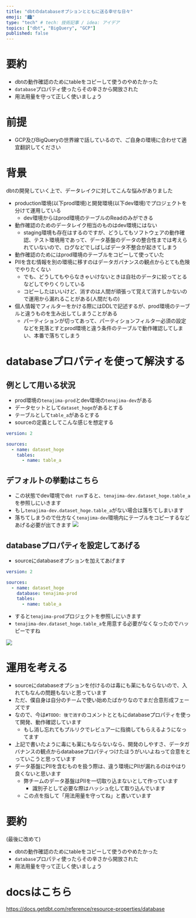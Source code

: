 ```yaml
---
title: "dbtのdatabaseオプションとともに送る幸せな日々"
emoji: "🏙"
type: "tech" # tech: 技術記事 / idea: アイデア
topics: ["dbt", "BigQuery", "GCP"]
published: false
---
```


# 要約

- dbtの動作確認のためにtableをコピーして使うのやめたかった
- `database`プロパティ使ったらその辛さから開放された
- 用法用量を守って正しく使いましょう


# 前提

- GCP及びBigQueryの世界線で話しているので、ご自身の環境に合わせて適宜翻訳してください

# 背景

dbtの開発していく上で、データレイクに対してこんな悩みがありました

- production環境(以下prod環境)と開発環境(以下dev環境)でプロジェクトを分けて運用している
  - dev環境からはprod環境のテーブルのReadのみができる
- 動作確認のためのデータレイク相当のものはdev環境にはない
  - staging環境も存在はするのですが、どうしてもソフトウェアの動作確認、テスト環境用であって、データ基盤のデータの整合性までは考えられていないので、ログなどでしばしばデータ不整合が起きてしまう
- 動作確認のためにはprod環境のテーブルをコピーして使っていた
- PIIを含む情報を別の環境に移すのはデータガバナンスの観点からとても危険でやりたくない
  - でも、どうしてもやらなきゃいけないときは自社のデータに絞ってとるなどしてやりくりしている
  - コピーしたはいいけど、消すのは人間が頑張って覚えて消すしかないので運用から漏れることがある(人間だもの)
- 個人情報でフィルターをかける際にはDDLで記述するが、prod環境のテーブルと違うものを生み出してしまうことがある
  - パーティションが切ってあって、パーティションフィルター必須の設定などを見落とすとprod環境と違う条件のテーブルで動作確認してしまい、本番で落ちてしまう

# databaseプロパティを使って解決する

## 例として用いる状況

- prod環境の`tenajima-prod`とdev環境の`tenajima-dev`がある
- データセットとして`dataset_hoge`があるとする
- テーブルとして`table_a`があるとする
- sourceの定義としてこんな感じを想定する
```YAML
version: 2

sources:
  - name: dataset_hoge
    tables:
      - name: table_a
```

## デフォルトの挙動はこちら

- この状態でdev環境で`dbt run`すると、`tenajima-dev.dataset_hoge.table_a`を参照しにいきます
- もし`tenajima-dev.dataset_hoge.table_a`がない場合は落ちてしまいます
- 落ちてしまうので仕方なく`tenajima-dev`環境内にテーブルをコピーするなどあげる必要が出てきます
![](https://storage.googleapis.com/zenn-user-upload/08f2273f597f-20220909.png)

## databaseプロパティを設定してあげる

- sourceにdatabaseオプションを加えてあげます
```YAML
version: 2

sources:
  - name: dataset_hoge
    database: tenajima-prod
    tables:
      - name: table_a
```
- すると`tenajima-prod`プロジェクトを参照しにいきます
- `tenajima-dev.dataset_hoge.table_a`を用意する必要がなくなったのでハッピーですね

![](https://storage.googleapis.com/zenn-user-upload/9c3cbaf1309a-20220909.png)

# 運用を考える

- sourceにdatabaseオプションを付けるのは毒にも薬にもならないので、入れてもなんの問題もないと思っています
- ただ、僕自身は自分のチームで使い始めたばかりなのでまだ合意形成フェーズです
- なので、今は`#TODO: 後で消す`のコメントとともにdatabaseプロパティを使って開発、動作確認しています
  - もし消し忘れてもプルリクでレビュアーに指摘してもらえるようになってます
- 上記で書いたように毒にも薬にもならないなら、開発のしやすさ、データガバナンスの観点からdatabaseプロパティつけたほうがいいよねって合意をとっていこうと思っています
- データ基盤にPIIを含むものを扱う際は、違う環境にPIIが漏れるのはやはり良くないと思います
  - 弊チームのデータ基盤はPIIを一切取り込まないとして作っています
    - 識別子として必要な際はハッシュ化して取り込んでいます
  - この点を指して「用法用量を守ってね」と書いています

# 要約

(最後に改めて)
- dbtの動作確認のためにtableをコピーして使うのやめたかった
- `database`プロパティ使ったらその辛さから開放された
- 用法用量を守って正しく使いましょう


# docsはこちら

https://docs.getdbt.com/reference/resource-properties/database

